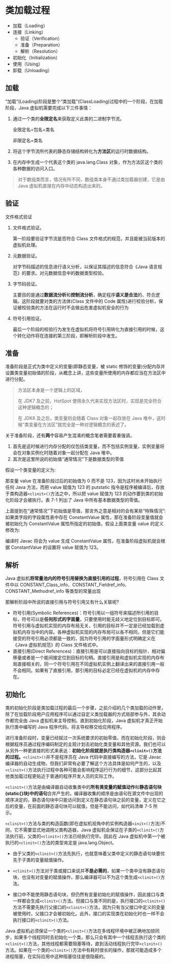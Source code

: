 # 类加载过程

- 加载（Loading）
- 连接（Linking）
  - 验证（Verification）
  - 准备（Preparation）
  - 解析（Resolution）
- 初始化（Initialization）
- 使用（Using）
- 卸载（Unloading）

## 加载

“加载”(Loading)阶段是整个“类加载”(ClassLoading)过程中的一个阶段，在加载阶段，Java 虚拟机需要完成以下三件事情：

1. 通过一个类的**全限定名**来获取定义此类的二进制字节流。

   全限定名=包名+类名

   非限定名=类名

2. 将这个字节流所代表的静态存储结构转化为**方法区**的运行时数据结构。

3. 在内存中生成一个代表这个类的 java.lang.Class 对象，作为方法区这个类的各种数据的访问入口。

> 对于数组类而言，情况有所不同，数组类本身不通过类加载器创建，它是由 Java 虚拟机直接在内存中动态构造出来的。

## 验证

文件格式验证

1. 文件格式验证。

   第一阶段要验证字节流是否符合 Class 文件格式的规范，并且能被当前版本的虚拟机处理。

2. 元数据验证。

   对字节码描述的信息进行语义分析，以保证其描述的信息符合《Java 语言规范》的要求。对元数据信息中的数据类型校验。

3. 字节码验证。

   主要目的是通过**数据流分析**和**控制流分析**，确定程序**语义是合法**的、符合逻辑。这阶段就要对类的方法体(Class 文件中的 Code 属性)进行校验分析，保证被校验类的方法在运行时不会做出危害虚拟机安全的行为

4. 符号引用验证。

   最后一个阶段的校验行为发生在虚拟机将符号引用转化为直接引用的时候，这个转化动作将在连接的第三阶段，即解析阶段中发生。

## 准备

准备阶段是正式为类中定义的变量(即静态变量，被 static 修饰的变量)分配内存并设置类变量初始值的阶段，从概念上讲，这些变量所使用的内存都应当在方法区中进行分配。

> 方法区本身是一个逻辑上的区域，
>
> 在 JDK7 及之前，HotSpot 使用永久代来实现方法区时，实现是完全符合这种逻辑概念的；
>
> 在 JDK8 及之后，类变量则会随着 Class 对象一起存放在 Java 堆中，这时候“类变量在方法区”就完全是一种对逻辑概念的表述了。

关于准备阶段，还有**两个**容易产生混淆的概念笔者需要着重强调，

1. 首先是这时候进行内存分配的仅包括类变量，而不包括实例变量，实例变量将会在对象实例化时随着对象一起分配在 Java 堆中。
2. 其次是这里所说的初始值“通常情况”下是数据类型的零值

假设一个类变量的定义为:

那变量 value 在准备阶段过后的初始值为 0 而不是 123，因为这时尚未开始执行任何 Java 方法，而把 value 赋值为 123 的 putstatic 指令是程序被编译后，存放于类构造器`<clinit>()`方法之中，所以把 value 赋值为 123 的动作要到类的初始化阶段才会被执行。表 7-1 列出了 Java 中所有基本数据类型的零值。

上面提到在“通常情况”下初始值是零值，那言外之意是相对的会有某些“特殊情况”:如果类字段的字段属性表中存在 ConstantValue 属性，那在准备阶段变量值就会被初始化为 ConstantValue 属性所指定的初始值，假设上面类变量 value 的定义修改为:

编译时 Javac 将会为 value 生成 ConstantValue 属性，在准备阶段虚拟机就会根据 ConstantValue 的设置将 value 赋值为 123。

## 解析

Java 虚拟机**将常量池内的符号引用替换为直接引用的过程**，符号引用在 Class 文件中以 CONSTANT_Class_info、CONSTANT_Fieldref_info、CONSTANT_Methodref_info 等类型的常量出现

那解析阶段中所说的直接引用与符号引用又有什么关联呢?

- 符号引用(Symbolic References)：符号引用以一组符号来描述所引用的目标，符号可以是**任何形式的字面量**，只要使用时能无歧义地定位到目标即可。符号引用与虚拟机实现的内存布局无关，引用的目标并不一定是已经加载到虚拟机内存当中的内容。各种虚拟机实现的内存布局可以各不相同，但是它们能接受的符号引用必须都是一致的，因为符号引用的字面量形式明确定义在《Java 虚拟机规范》的 Class 文件格式中。
- 直接引用(Direct References)：直接引用是可以直接指向目标的指针、相对偏移量或者是一个能间接定位到目标的句柄。直接引用是和虚拟机实现的内存布局直接相关的，同一个符号引用在不同虚拟机实例上翻译出来的直接引用一般不会相同。如果有了直接引用，那引用的目标必定已经在虚拟机的内存中存在。

## 初始化

类的初始化阶段是类加载过程的最后一个步骤，之前介绍的几个类加载的动作里，除了在加载阶段用户应用程序可以通过自定义类加载器的方式局部参与外，其余动作都完全由 Java 虚拟机来主导控制。直到初始化阶段，Java 虚拟机才真正开始执行类中编写的 Java 程序代码，将主导权移交给应用程序。

进行准备阶段时，变量已经赋过一次系统要求的初始零值，而在初始化阶段，则会根据程序员通过程序编码制定的主观计划去初始化类变量和其他资源。我们也可以从另外一种更直接的形式来表达：**初始化阶段就是执行类构造器`<clinit>()`方法的过程。**`<clinit>()`并不是程序员在 Java 代码中直接编写的方法，它是 Javac 编译器的自动生成物，但我们非常有必要了解这个方法具体是如何产生的，以及`<clinit>()`方法执行过程中各种可能会影响程序运行行为的细节，这部分比起其他类加载过程更贴近于普通的程序开发人员的实际工作。

`<clinit>()`方法是由编译器自动收集类中的**所有类变量的赋值动作**和**静态语句块(static{}块)中的语句**合并产生的，编译器收集的顺序是由语句在源文件中出现的顺序决定的，静态语句块中只能访问到定义在静态语句块之前的变量，定义在它之后的变量，在前面的静态语句块可以赋值，但是不能访问，如代码清单 7-5 所示。

`<clinit>()`方法与类的构造函数(即在虚拟机视角中的实例构造器`<init>()`方法)不同，它不需要显式地调用父类构造器，Java 虚拟机会保证在子类的`<clinit>()`方法执行前，父类的`<clinit>()`方法已经执行完毕。因此在 Java 虚拟机中第一个被执行的`<clinit>()`方法的类型肯定是 java.lang.Object。

- 由于父类的`<clinit>()`方法先执行，也就意味着父类中定义的静态语句块要优先于子类的变量赋值操作。

- `<clinit>()`方法对于类或接口来说并**不是必需的**，如果一个类中没有静态语句块，也没有对变量的赋值操作，那么编译器可以不为这个类生成`<clinit>()`方法。

- 接口中不能使用静态语句块，但仍然有变量初始化的赋值操作，因此接口与类一样都会生成`<clinit>()`方法。但接口与类不同的是，执行接口的`<clinit>()`方法不需要先执行父接口的`<clinit>()`方法，因为只有当父接口中定义的变量被使用时，父接口才会被初始化。此外，接口的实现类在初始化时也一样不会执行接口的`<clinit>()`方法。

Java 虚拟机必须保证一个类的`<clinit>()`方法在多线程环境中被正确地加锁同步，如果多个线程同时去初始化一个类，那么只会有其中一个线程去执行这个类的`<clinit>()`方法，其他线程都需要阻塞等待，直到活动线程执行完毕`<clinit>()`方法。如果在一个类的`<clinit>()`方法中有耗时很长的操作，那就可能造成多个进程阻塞，在实际应用中这种阻塞往往是很隐蔽的。
